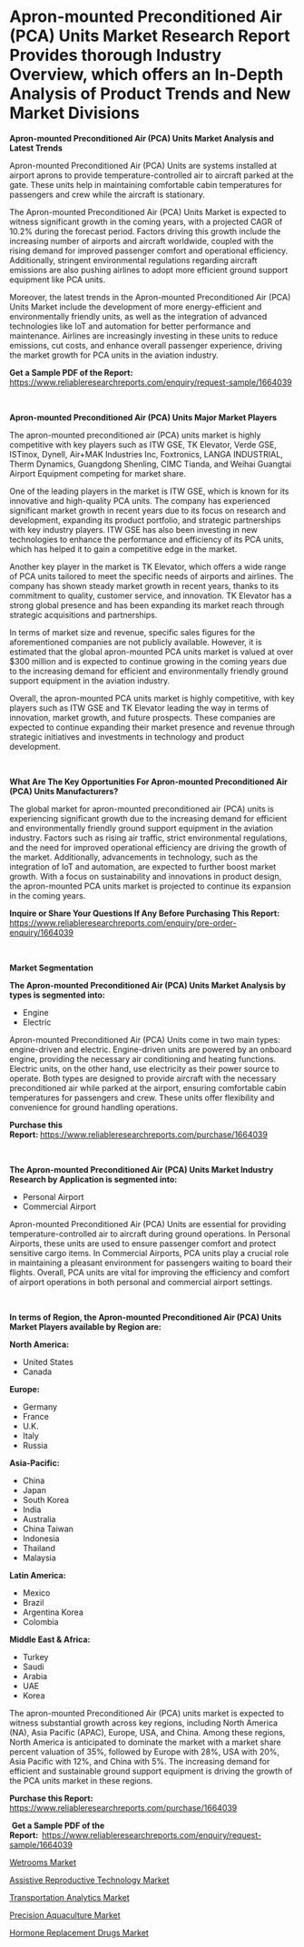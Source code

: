 <p><h1>Apron-mounted Preconditioned Air (PCA) Units Market Research Report Provides thorough Industry Overview, which offers an In-Depth Analysis of Product Trends and New Market Divisions</h1></p><p><strong>Apron-mounted Preconditioned Air (PCA) Units Market Analysis and Latest Trends</strong></p>
<p><p>Apron-mounted Preconditioned Air (PCA) Units are systems installed at airport aprons to provide temperature-controlled air to aircraft parked at the gate. These units help in maintaining comfortable cabin temperatures for passengers and crew while the aircraft is stationary.</p><p>The Apron-mounted Preconditioned Air (PCA) Units Market is expected to witness significant growth in the coming years, with a projected CAGR of 10.2% during the forecast period. Factors driving this growth include the increasing number of airports and aircraft worldwide, coupled with the rising demand for improved passenger comfort and operational efficiency. Additionally, stringent environmental regulations regarding aircraft emissions are also pushing airlines to adopt more efficient ground support equipment like PCA units.</p><p>Moreover, the latest trends in the Apron-mounted Preconditioned Air (PCA) Units Market include the development of more energy-efficient and environmentally friendly units, as well as the integration of advanced technologies like IoT and automation for better performance and maintenance. Airlines are increasingly investing in these units to reduce emissions, cut costs, and enhance overall passenger experience, driving the market growth for PCA units in the aviation industry.</p></p>
<p><strong>Get a Sample PDF of the Report:&nbsp;</strong> <a href="https://www.reliableresearchreports.com/enquiry/request-sample/1664039">https://www.reliableresearchreports.com/enquiry/request-sample/1664039</a></p>
<p>&nbsp;</p>
<p><strong>Apron-mounted Preconditioned Air (PCA) Units Major Market Players</strong></p>
<p><p>The apron-mounted preconditioned air (PCA) units market is highly competitive with key players such as ITW GSE, TK Elevator, Verde GSE, ISTinox, Dynell, Air+MAK Industries Inc, Foxtronics, LANGA INDUSTRIAL, Therm Dynamics, Guangdong Shenling, CIMC Tianda, and Weihai Guangtai Airport Equipment competing for market share.</p><p>One of the leading players in the market is ITW GSE, which is known for its innovative and high-quality PCA units. The company has experienced significant market growth in recent years due to its focus on research and development, expanding its product portfolio, and strategic partnerships with key industry players. ITW GSE has also been investing in new technologies to enhance the performance and efficiency of its PCA units, which has helped it to gain a competitive edge in the market.</p><p>Another key player in the market is TK Elevator, which offers a wide range of PCA units tailored to meet the specific needs of airports and airlines. The company has shown steady market growth in recent years, thanks to its commitment to quality, customer service, and innovation. TK Elevator has a strong global presence and has been expanding its market reach through strategic acquisitions and partnerships.</p><p>In terms of market size and revenue, specific sales figures for the aforementioned companies are not publicly available. However, it is estimated that the global apron-mounted PCA units market is valued at over $300 million and is expected to continue growing in the coming years due to the increasing demand for efficient and environmentally friendly ground support equipment in the aviation industry.</p><p>Overall, the apron-mounted PCA units market is highly competitive, with key players such as ITW GSE and TK Elevator leading the way in terms of innovation, market growth, and future prospects. These companies are expected to continue expanding their market presence and revenue through strategic initiatives and investments in technology and product development.</p></p>
<p>&nbsp;</p>
<p><strong>What Are The Key Opportunities For Apron-mounted Preconditioned Air (PCA) Units Manufacturers?</strong></p>
<p><p>The global market for apron-mounted preconditioned air (PCA) units is experiencing significant growth due to the increasing demand for efficient and environmentally friendly ground support equipment in the aviation industry. Factors such as rising air traffic, strict environmental regulations, and the need for improved operational efficiency are driving the growth of the market. Additionally, advancements in technology, such as the integration of IoT and automation, are expected to further boost market growth. With a focus on sustainability and innovations in product design, the apron-mounted PCA units market is projected to continue its expansion in the coming years.</p></p>
<p><strong>Inquire or Share Your Questions If Any Before Purchasing This Report:</strong> <a href="https://www.reliableresearchreports.com/enquiry/pre-order-enquiry/1664039">https://www.reliableresearchreports.com/enquiry/pre-order-enquiry/1664039</a></p>
<p>&nbsp;</p>
<p><strong>Market Segmentation</strong></p>
<p><strong>The Apron-mounted Preconditioned Air (PCA) Units Market Analysis by types is segmented into:</strong></p>
<p><ul><li>Engine</li><li>Electric</li></ul></p>
<p><p>Apron-mounted Preconditioned Air (PCA) Units come in two main types: engine-driven and electric. Engine-driven units are powered by an onboard engine, providing the necessary air conditioning and heating functions. Electric units, on the other hand, use electricity as their power source to operate. Both types are designed to provide aircraft with the necessary preconditioned air while parked at the airport, ensuring comfortable cabin temperatures for passengers and crew. These units offer flexibility and convenience for ground handling operations.</p></p>
<p><strong>Purchase this Report:&nbsp;</strong><a href="https://www.reliableresearchreports.com/purchase/1664039">https://www.reliableresearchreports.com/purchase/1664039</a></p>
<p>&nbsp;</p>
<p><strong>The Apron-mounted Preconditioned Air (PCA) Units Market Industry Research by Application is segmented into:</strong></p>
<p><ul><li>Personal Airport</li><li>Commercial Airport</li></ul></p>
<p><p>Apron-mounted Preconditioned Air (PCA) Units are essential for providing temperature-controlled air to aircraft during ground operations. In Personal Airports, these units are used to ensure passenger comfort and protect sensitive cargo items. In Commercial Airports, PCA units play a crucial role in maintaining a pleasant environment for passengers waiting to board their flights. Overall, PCA units are vital for improving the efficiency and comfort of airport operations in both personal and commercial airport settings.</p></p>
<p>&nbsp;</p>
<p><strong>In terms of Region, the Apron-mounted Preconditioned Air (PCA) Units Market Players available by Region are:</strong></p>
<p>
    <p> <strong> North America: </strong>
        <ul>
            <li>United States</li>
            <li>Canada</li>
        </ul>
        </p> 
    <p> <strong> Europe: </strong>
        <ul>
            <li>Germany</li>
            <li>France</li>
            <li>U.K.</li>
            <li>Italy</li>
            <li>Russia</li>
        </ul>
        </p> 
    <p> <strong> Asia-Pacific: </strong>
        <ul>
            <li>China</li>
            <li>Japan</li>
            <li>South Korea</li>
            <li>India</li>
            <li>Australia</li>
            <li>China Taiwan</li>
            <li>Indonesia</li>
            <li>Thailand</li>
            <li>Malaysia</li>
        </ul>
        </p> 
    <p> <strong> Latin America: </strong>
        <ul>
            <li>Mexico</li>
            <li>Brazil</li>
            <li>Argentina Korea</li>
            <li>Colombia</li>
        </ul>
        </p> 
    <p> <strong> Middle East & Africa: </strong>
        <ul>
            <li>Turkey</li>
            <li>Saudi</li>
            <li>Arabia</li>
            <li>UAE</li>
            <li>Korea</li>
        </ul>
    </p>
    </p>
<p><p>The apron-mounted Preconditioned Air (PCA) units market is expected to witness substantial growth across key regions, including North America (NA), Asia Pacific (APAC), Europe, USA, and China. Among these regions, North America is anticipated to dominate the market with a market share percent valuation of 35%, followed by Europe with 28%, USA with 20%, Asia Pacific with 12%, and China with 5%. The increasing demand for efficient and sustainable ground support equipment is driving the growth of the PCA units market in these regions.</p></p>
<p><strong>Purchase this Report: </strong><a href="https://www.reliableresearchreports.com/purchase/1664039">https://www.reliableresearchreports.com/purchase/1664039</a></p>
<p>&nbsp;<strong>Get a Sample PDF of the Report:&nbsp;&nbsp;</strong><a href="https://www.reliableresearchreports.com/enquiry/request-sample/1664039">https://www.reliableresearchreports.com/enquiry/request-sample/1664039</a></p>
<p><strong></strong></p>
<p><p><a href="https://medium.com/p/31e0903d1056/edit">Wetrooms Market</a></p><p><a href="https://medium.com/p/a39f7e9c51ac/edit">Assistive Reproductive Technology Market</a></p><p><a href="https://medium.com/p/8c70083e13f8/edit">Transportation Analytics Market</a></p><p><a href="https://medium.com/p/a3f69f7ba321/edit">Precision Aquaculture Market</a></p><p><a href="https://medium.com/p/48d7bf069a50/edit">Hormone Replacement Drugs Market</a></p></p>